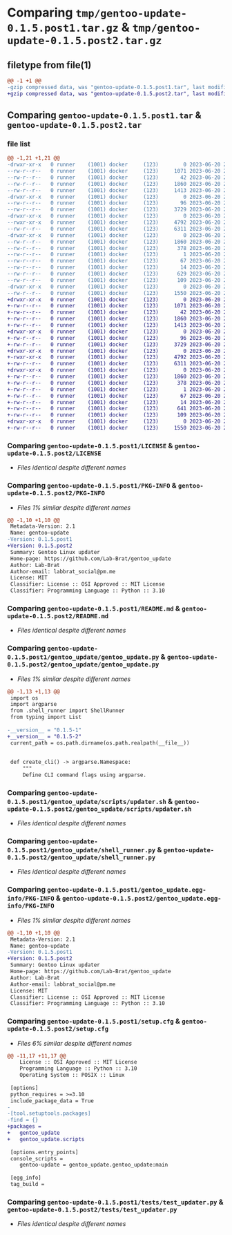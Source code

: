 # Comparing `tmp/gentoo-update-0.1.5.post1.tar.gz` & `tmp/gentoo-update-0.1.5.post2.tar.gz`

## filetype from file(1)

```diff
@@ -1 +1 @@
-gzip compressed data, was "gentoo-update-0.1.5.post1.tar", last modified: Tue Jun 20 20:04:02 2023, max compression
+gzip compressed data, was "gentoo-update-0.1.5.post2.tar", last modified: Tue Jun 20 20:35:13 2023, max compression
```

## Comparing `gentoo-update-0.1.5.post1.tar` & `gentoo-update-0.1.5.post2.tar`

### file list

```diff
@@ -1,21 +1,21 @@
-drwxr-xr-x   0 runner    (1001) docker     (123)        0 2023-06-20 20:04:02.826374 gentoo-update-0.1.5.post1/
--rw-r--r--   0 runner    (1001) docker     (123)     1071 2023-06-20 20:03:46.000000 gentoo-update-0.1.5.post1/LICENSE
--rw-r--r--   0 runner    (1001) docker     (123)       42 2023-06-20 20:03:46.000000 gentoo-update-0.1.5.post1/MANIFEST.in
--rw-r--r--   0 runner    (1001) docker     (123)     1860 2023-06-20 20:04:02.826374 gentoo-update-0.1.5.post1/PKG-INFO
--rw-r--r--   0 runner    (1001) docker     (123)     1413 2023-06-20 20:03:46.000000 gentoo-update-0.1.5.post1/README.md
-drwxr-xr-x   0 runner    (1001) docker     (123)        0 2023-06-20 20:04:02.822374 gentoo-update-0.1.5.post1/gentoo_update/
--rw-r--r--   0 runner    (1001) docker     (123)       96 2023-06-20 20:03:46.000000 gentoo-update-0.1.5.post1/gentoo_update/__init__.py
--rw-r--r--   0 runner    (1001) docker     (123)     3729 2023-06-20 20:03:46.000000 gentoo-update-0.1.5.post1/gentoo_update/gentoo_update.py
-drwxr-xr-x   0 runner    (1001) docker     (123)        0 2023-06-20 20:04:02.826374 gentoo-update-0.1.5.post1/gentoo_update/scripts/
--rwxr-xr-x   0 runner    (1001) docker     (123)     4792 2023-06-20 20:03:46.000000 gentoo-update-0.1.5.post1/gentoo_update/scripts/updater.sh
--rw-r--r--   0 runner    (1001) docker     (123)     6311 2023-06-20 20:03:46.000000 gentoo-update-0.1.5.post1/gentoo_update/shell_runner.py
-drwxr-xr-x   0 runner    (1001) docker     (123)        0 2023-06-20 20:04:02.826374 gentoo-update-0.1.5.post1/gentoo_update.egg-info/
--rw-r--r--   0 runner    (1001) docker     (123)     1860 2023-06-20 20:04:02.000000 gentoo-update-0.1.5.post1/gentoo_update.egg-info/PKG-INFO
--rw-r--r--   0 runner    (1001) docker     (123)      378 2023-06-20 20:04:02.000000 gentoo-update-0.1.5.post1/gentoo_update.egg-info/SOURCES.txt
--rw-r--r--   0 runner    (1001) docker     (123)        1 2023-06-20 20:04:02.000000 gentoo-update-0.1.5.post1/gentoo_update.egg-info/dependency_links.txt
--rw-r--r--   0 runner    (1001) docker     (123)       67 2023-06-20 20:04:02.000000 gentoo-update-0.1.5.post1/gentoo_update.egg-info/entry_points.txt
--rw-r--r--   0 runner    (1001) docker     (123)       14 2023-06-20 20:04:02.000000 gentoo-update-0.1.5.post1/gentoo_update.egg-info/top_level.txt
--rw-r--r--   0 runner    (1001) docker     (123)      629 2023-06-20 20:04:02.826374 gentoo-update-0.1.5.post1/setup.cfg
--rw-r--r--   0 runner    (1001) docker     (123)      109 2023-06-20 20:03:46.000000 gentoo-update-0.1.5.post1/setup.py
-drwxr-xr-x   0 runner    (1001) docker     (123)        0 2023-06-20 20:04:02.826374 gentoo-update-0.1.5.post1/tests/
--rw-r--r--   0 runner    (1001) docker     (123)     1550 2023-06-20 20:03:46.000000 gentoo-update-0.1.5.post1/tests/test_updater.py
+drwxr-xr-x   0 runner    (1001) docker     (123)        0 2023-06-20 20:35:13.922188 gentoo-update-0.1.5.post2/
+-rw-r--r--   0 runner    (1001) docker     (123)     1071 2023-06-20 20:34:59.000000 gentoo-update-0.1.5.post2/LICENSE
+-rw-r--r--   0 runner    (1001) docker     (123)       42 2023-06-20 20:34:59.000000 gentoo-update-0.1.5.post2/MANIFEST.in
+-rw-r--r--   0 runner    (1001) docker     (123)     1860 2023-06-20 20:35:13.922188 gentoo-update-0.1.5.post2/PKG-INFO
+-rw-r--r--   0 runner    (1001) docker     (123)     1413 2023-06-20 20:34:59.000000 gentoo-update-0.1.5.post2/README.md
+drwxr-xr-x   0 runner    (1001) docker     (123)        0 2023-06-20 20:35:13.922188 gentoo-update-0.1.5.post2/gentoo_update/
+-rw-r--r--   0 runner    (1001) docker     (123)       96 2023-06-20 20:34:59.000000 gentoo-update-0.1.5.post2/gentoo_update/__init__.py
+-rw-r--r--   0 runner    (1001) docker     (123)     3729 2023-06-20 20:34:59.000000 gentoo-update-0.1.5.post2/gentoo_update/gentoo_update.py
+drwxr-xr-x   0 runner    (1001) docker     (123)        0 2023-06-20 20:35:13.922188 gentoo-update-0.1.5.post2/gentoo_update/scripts/
+-rwxr-xr-x   0 runner    (1001) docker     (123)     4792 2023-06-20 20:34:59.000000 gentoo-update-0.1.5.post2/gentoo_update/scripts/updater.sh
+-rw-r--r--   0 runner    (1001) docker     (123)     6311 2023-06-20 20:34:59.000000 gentoo-update-0.1.5.post2/gentoo_update/shell_runner.py
+drwxr-xr-x   0 runner    (1001) docker     (123)        0 2023-06-20 20:35:13.922188 gentoo-update-0.1.5.post2/gentoo_update.egg-info/
+-rw-r--r--   0 runner    (1001) docker     (123)     1860 2023-06-20 20:35:13.000000 gentoo-update-0.1.5.post2/gentoo_update.egg-info/PKG-INFO
+-rw-r--r--   0 runner    (1001) docker     (123)      378 2023-06-20 20:35:13.000000 gentoo-update-0.1.5.post2/gentoo_update.egg-info/SOURCES.txt
+-rw-r--r--   0 runner    (1001) docker     (123)        1 2023-06-20 20:35:13.000000 gentoo-update-0.1.5.post2/gentoo_update.egg-info/dependency_links.txt
+-rw-r--r--   0 runner    (1001) docker     (123)       67 2023-06-20 20:35:13.000000 gentoo-update-0.1.5.post2/gentoo_update.egg-info/entry_points.txt
+-rw-r--r--   0 runner    (1001) docker     (123)       14 2023-06-20 20:35:13.000000 gentoo-update-0.1.5.post2/gentoo_update.egg-info/top_level.txt
+-rw-r--r--   0 runner    (1001) docker     (123)      641 2023-06-20 20:35:13.926188 gentoo-update-0.1.5.post2/setup.cfg
+-rw-r--r--   0 runner    (1001) docker     (123)      109 2023-06-20 20:34:59.000000 gentoo-update-0.1.5.post2/setup.py
+drwxr-xr-x   0 runner    (1001) docker     (123)        0 2023-06-20 20:35:13.922188 gentoo-update-0.1.5.post2/tests/
+-rw-r--r--   0 runner    (1001) docker     (123)     1550 2023-06-20 20:34:59.000000 gentoo-update-0.1.5.post2/tests/test_updater.py
```

### Comparing `gentoo-update-0.1.5.post1/LICENSE` & `gentoo-update-0.1.5.post2/LICENSE`

 * *Files identical despite different names*

### Comparing `gentoo-update-0.1.5.post1/PKG-INFO` & `gentoo-update-0.1.5.post2/PKG-INFO`

 * *Files 1% similar despite different names*

```diff
@@ -1,10 +1,10 @@
 Metadata-Version: 2.1
 Name: gentoo-update
-Version: 0.1.5.post1
+Version: 0.1.5.post2
 Summary: Gentoo Linux updater
 Home-page: https://github.com/Lab-Brat/gentoo_update
 Author: Lab-Brat
 Author-email: labbrat_social@pm.me
 License: MIT
 Classifier: License :: OSI Approved :: MIT License
 Classifier: Programming Language :: Python :: 3.10
```

### Comparing `gentoo-update-0.1.5.post1/README.md` & `gentoo-update-0.1.5.post2/README.md`

 * *Files identical despite different names*

### Comparing `gentoo-update-0.1.5.post1/gentoo_update/gentoo_update.py` & `gentoo-update-0.1.5.post2/gentoo_update/gentoo_update.py`

 * *Files 1% similar despite different names*

```diff
@@ -1,13 +1,13 @@
 import os
 import argparse
 from .shell_runner import ShellRunner
 from typing import List
 
-__version__ = "0.1.5-1"
+__version__ = "0.1.5-2"
 current_path = os.path.dirname(os.path.realpath(__file__))
 
 
 def create_cli() -> argparse.Namespace:
     """
     Define CLI command flags using argparse.
```

### Comparing `gentoo-update-0.1.5.post1/gentoo_update/scripts/updater.sh` & `gentoo-update-0.1.5.post2/gentoo_update/scripts/updater.sh`

 * *Files identical despite different names*

### Comparing `gentoo-update-0.1.5.post1/gentoo_update/shell_runner.py` & `gentoo-update-0.1.5.post2/gentoo_update/shell_runner.py`

 * *Files identical despite different names*

### Comparing `gentoo-update-0.1.5.post1/gentoo_update.egg-info/PKG-INFO` & `gentoo-update-0.1.5.post2/gentoo_update.egg-info/PKG-INFO`

 * *Files 1% similar despite different names*

```diff
@@ -1,10 +1,10 @@
 Metadata-Version: 2.1
 Name: gentoo-update
-Version: 0.1.5.post1
+Version: 0.1.5.post2
 Summary: Gentoo Linux updater
 Home-page: https://github.com/Lab-Brat/gentoo_update
 Author: Lab-Brat
 Author-email: labbrat_social@pm.me
 License: MIT
 Classifier: License :: OSI Approved :: MIT License
 Classifier: Programming Language :: Python :: 3.10
```

### Comparing `gentoo-update-0.1.5.post1/setup.cfg` & `gentoo-update-0.1.5.post2/setup.cfg`

 * *Files 6% similar despite different names*

```diff
@@ -11,17 +11,17 @@
 	License :: OSI Approved :: MIT License
 	Programming Language :: Python :: 3.10
 	Operating System :: POSIX :: Linux
 
 [options]
 python_requires = >=3.10
 include_package_data = True
-
-[tool.setuptools.packages]
-find = {}
+packages = 
+	gentoo_update
+	gentoo_update.scripts
 
 [options.entry_points]
 console_scripts = 
 	gentoo-update = gentoo_update.gentoo_update:main
 
 [egg_info]
 tag_build =
```

### Comparing `gentoo-update-0.1.5.post1/tests/test_updater.py` & `gentoo-update-0.1.5.post2/tests/test_updater.py`

 * *Files identical despite different names*

